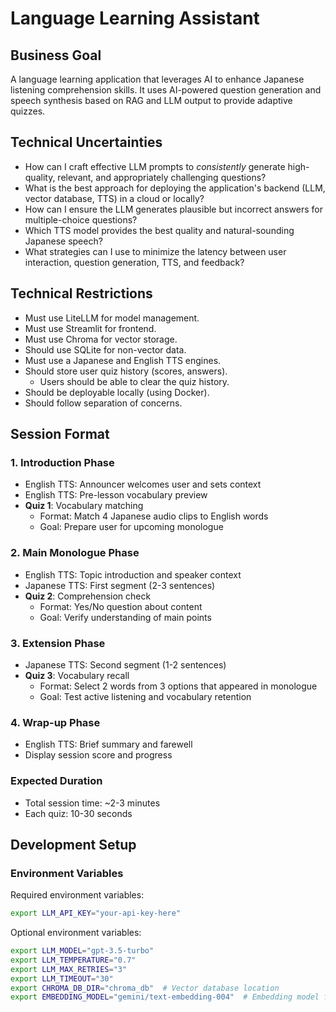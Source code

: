 # Language Learning Assistant
## Business Goal
A language learning application that leverages AI to enhance Japanese listening comprehension skills. It uses AI-powered question generation and speech synthesis based on RAG and LLM output to provide adaptive quizzes.
## Technical Uncertainties
- How can I craft effective LLM prompts to *consistently* generate high-quality, relevant, and appropriately challenging questions?
- What is the best approach for deploying the application's backend (LLM, vector database, TTS) in a cloud or locally?
- How can I ensure the LLM generates plausible but incorrect answers for multiple-choice questions?
- Which TTS model provides the best quality and natural-sounding Japanese speech?
- What strategies can I use to minimize the latency between user interaction, question generation, TTS, and feedback?
## Technical Restrictions
- Must use LiteLLM for model management.
- Must use Streamlit for frontend.
- Must use Chroma for vector storage.
- Should use SQLite for non-vector data.
- Must use a Japanese and English TTS engines.
- Should store user quiz history (scores, answers).
    - Users should be able to clear the quiz history.
- Should be deployable locally (using Docker).
- Should follow separation of concerns.
## Session Format
### 1. Introduction Phase
- English TTS: Announcer welcomes user and sets context
- English TTS: Pre-lesson vocabulary preview
- **Quiz 1**: Vocabulary matching
  - Format: Match 4 Japanese audio clips to English words
  - Goal: Prepare user for upcoming monologue

### 2. Main Monologue Phase
- English TTS: Topic introduction and speaker context
- Japanese TTS: First segment (2-3 sentences)
- **Quiz 2**: Comprehension check
  - Format: Yes/No question about content
  - Goal: Verify understanding of main points

### 3. Extension Phase
- Japanese TTS: Second segment (1-2 sentences)
- **Quiz 3**: Vocabulary recall
  - Format: Select 2 words from 3 options that appeared in monologue
  - Goal: Test active listening and vocabulary retention

### 4. Wrap-up Phase
- English TTS: Brief summary and farewell
- Display session score and progress

### Expected Duration
- Total session time: ~2-3 minutes
- Each quiz: 10-30 seconds

## Development Setup

### Environment Variables
Required environment variables:
```bash
export LLM_API_KEY="your-api-key-here"
```

Optional environment variables:
```bash
export LLM_MODEL="gpt-3.5-turbo"
export LLM_TEMPERATURE="0.7"
export LLM_MAX_RETRIES="3"
export LLM_TIMEOUT="30"
export CHROMA_DB_DIR="chroma_db"  # Vector database location
export EMBEDDING_MODEL="gemini/text-embedding-004"  # Embedding model for RAG
```